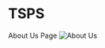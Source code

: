 # TSPS

About Us Page
![About Us](https://user-images.githubusercontent.com/64153988/102807429-a1bc2a80-43e4-11eb-96bb-8267a97ead06.png)
